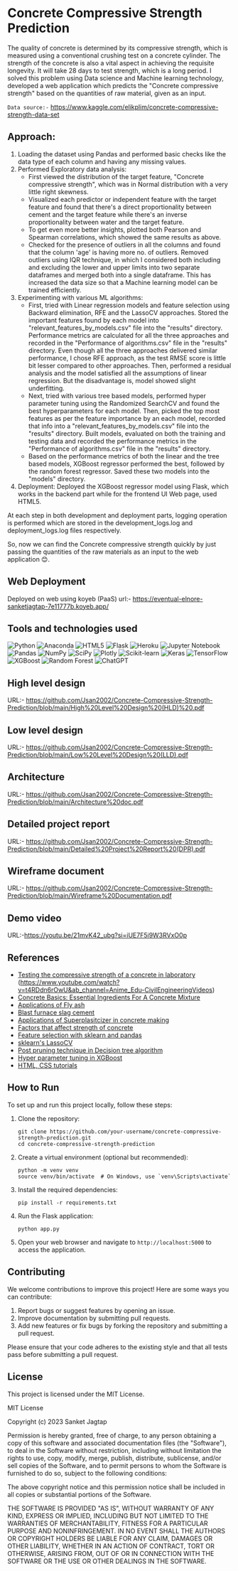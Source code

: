 # Concrete Compressive Strength Prediction

The quality of concrete is determined by its compressive strength, which is measured using a conventional crushing test on a concrete cylinder. The strength of the concrete is also a vital aspect in achieving the requisite longevity. It will take 28 days to test strength, which is a long period.
I solved this problem using Data science and Machine learning technology, developed a web application which predicts the "Concrete compressive strength" based on the quantities of raw material, given as an input. 


`Data source:-` https://www.kaggle.com/elikplim/concrete-compressive-strength-data-set

## Approach:
1. Loading the dataset using Pandas and performed basic checks like the data type of each column and having any missing values.
2. Performed Exploratory data analysis:
    - First viewed the distribution of the target feature, "Concrete compressive strength", which was in Normal distribution with a very little right skewness.
    - Visualized each predictor or independent feature with the target feature and found that there's a direct proportionality between cement and the target feature while there's an inverse proportionality between water and the target feature.
    - To get even more better insights, plotted both Pearson and Spearman correlations, which showed the same results as above.
    - Checked for the presence of outliers in all the columns and found that the column 'age' is having more no. of outliers. Removed outliers using IQR technique, in which I considered both including and excluding the lower and upper limits into two separate dataframes and merged both into a single dataframe. This has increased the data size so that a Machine learning model can be trained efficiently. 
3. Experimenting with various ML algorithms:
    - First, tried with Linear regression models and feature selection using Backward elimination, RFE and the LassoCV approaches. Stored the important features found by each model into "relevant_features_by_models.csv" file into the "results" directory. Performance metrics are calculated for all the three approaches and recorded in the "Performance of algorithms.csv" file in the "results" directory. Even though all the three approaches delivered similar performance, I chose RFE approach, as the test RMSE score is little bit lesser compared to other approaches. Then, performed a residual analysis and the model satisfied all the assumptions of linear regression. But the disadvantage is, model showed slight underfitting.
    - Next, tried with various tree based models, performed hyper parameter tuning using the Randomized SearchCV and found the best hyperparameters for each model. Then, picked the top most features as per the feature importance by an each model, recorded that info into a "relevant_features_by_models.csv" file into the "results" directory. Built models, evaluated on both the training and testing data and recorded the performance metrics in the "Performance of algorithms.csv" file in the "results" directory.
    - Based on the performance metrics of both the linear and the tree based models, XGBoost regressor performed the best, followed by the random forest regressor. Saved these two models into the "models" directory.
4. Deployment:
    Deployed the XGBoost regressor model using Flask, which works in the backend part while for the frontend UI Web page, used HTML5.

At each step in both development and deployment parts, logging operation is performed which are stored in the development_logs.log and deployment_logs.log files respectively. 

So, now we can find the Concrete compressive strength quickly by just passing the quantities of the raw materials as an input to the web application 😊. 


## Web Deployment
Deployed on web using koyeb (PaaS) 
url:- https://eventual-elnore-sanketjagtap-7e11777b.koyeb.app/

## Tools and technologies used

![Python](https://img.shields.io/badge/python-3670A0?style=for-the-badge&logo=python&logoColor=ffdd54)
![Anaconda](https://img.shields.io/badge/Anaconda-%2344A833.svg?style=for-the-badge&logo=anaconda&logoColor=white)
![HTML5](https://img.shields.io/badge/html5-%23E34F26.svg?style=for-the-badge&logo=html5&logoColor=white)
![Flask](https://img.shields.io/badge/flask-%23000.svg?style=for-the-badge&logo=flask&logoColor=white)
![Heroku](https://img.shields.io/badge/heroku-%23430098.svg?style=for-the-badge&logo=heroku&logoColor=white)
![Jupyter Notebook](https://img.shields.io/badge/jupyter-%23FA0F00.svg?style=for-the-badge&logo=jupyter&logoColor=white)
![Pandas](https://img.shields.io/badge/pandas-%23150458.svg?style=for-the-badge&logo=pandas&logoColor=white)
![NumPy](https://img.shields.io/badge/numpy-%23013243.svg?style=for-the-badge&logo=numpy&logoColor=white)
![SciPy](https://img.shields.io/badge/SciPy-%230C55A5.svg?style=for-the-badge&logo=scipy&logoColor=%white)
![Plotly](https://img.shields.io/badge/Plotly-%233F4F75.svg?style=for-the-badge&logo=plotly&logoColor=white)
![Scikit-learn](https://img.shields.io/badge/scikit--learn-%23F7931E.svg?style=for-the-badge&logo=scikit-learn&logoColor=white)
![Keras](https://img.shields.io/badge/Keras-%23D00000.svg?style=for-the-badge&logo=Keras&logoColor=white)
![TensorFlow](https://img.shields.io/badge/TensorFlow-%23FF6F00.svg?style=for-the-badge&logo=TensorFlow&logoColor=white)
![XGBoost](https://img.shields.io/badge/XGBoost-%23FF6F00.svg?style=for-the-badge&logo=XGBoost&logoColor=white)
![Random Forest](https://img.shields.io/badge/Random%20Forest-%23FF6F00.svg?style=for-the-badge&logo=Random%20Forest&logoColor=white)
![ChatGPT](https://img.shields.io/badge/chatGPT-74aa9c?style=for-the-badge&logo=openai&logoColor=white)


## High level design
URL:- https://github.com/Jsan2002/Concrete-Compressive-Strength-Prediction/blob/main/High%20Level%20Design%20(HLD)%20.pdf

## Low level design
URL:- https://github.com/Jsan2002/Concrete-Compressive-Strength-Prediction/blob/main/Low%20Level%20Design%20(LLD).pdf

## Architecture
URL:- https://github.com/Jsan2002/Concrete-Compressive-Strength-Prediction/blob/main/Architecture%20doc.pdf

## Detailed project report
URL:- https://github.com/Jsan2002/Concrete-Compressive-Strength-Prediction/blob/main/Detailed%20Project%20Report%20(DPR).pdf

## Wireframe document
URL:- https://github.com/Jsan2002/Concrete-Compressive-Strength-Prediction/blob/main/Wireframe%20Documentation.pdf

## Demo video
URL:-https://youtu.be/21mvK42_ubg?si=iUE7F5i9W3RVxO0p 

  
## References
 
 - [Testing the compressive strength of a concrete in laboratory](https://www.youtube.com/shorts/RMdYjRI-1-c)
 (https://www.youtube.com/watch?v=t4RDdn6rOwU&ab_channel=Anime_Edu-CivilEngineeringVideos) 
 - [Concrete Basics: Essential Ingredients For A Concrete Mixture](https://concretesupplyco.com/concrete-basics/)
 - [Applications of Fly ash](https://www.thespruce.com/fly-ash-applications-844761)
 - [Blast furnace slag cement](https://theconstructor.org/concrete/blast-furnace-slag-cement/23534/)
 - [Applications of Superplasitcizer in concrete making](https://en.wikipedia.org/wiki/Superplasticizer)
 - [Factors that affect strength of concrete](https://gharpedia.com/blog/factors-that-affect-strength-of-concrete/)
 - [Feature selection with sklearn and pandas](https://towardsdatascience.com/feature-selection-with-pandas-e3690ad8504b)
 - [sklearn's LassoCV](https://scikit-learn.org/stable/modules/generated/sklearn.linear_model.LassoCV.html)
 - [Post pruning technique in Decision tree algorithm ](https://towardsdatascience.com/3-techniques-to-avoid-overfitting-of-decision-trees-1e7d3d985a09)
 - [Hyper parameter tuning in XGBoost ](https://xgboost.readthedocs.io/en/latest/tutorials/param_tuning.html)
 - [HTML, CSS tutorials ](https://www.w3schools.com/)


## How to Run

To set up and run this project locally, follow these steps:

1. Clone the repository:
   ```
   git clone https://github.com/your-username/concrete-compressive-strength-prediction.git
   cd concrete-compressive-strength-prediction
   ```

2. Create a virtual environment (optional but recommended):
   ```
   python -m venv venv
   source venv/bin/activate  # On Windows, use `venv\Scripts\activate`
   ```

3. Install the required dependencies:
   ```
   pip install -r requirements.txt
   ```

4. Run the Flask application:
   ```
   python app.py
   ```

5. Open your web browser and navigate to `http://localhost:5000` to access the application.

## Contributing

We welcome contributions to improve this project! Here are some ways you can contribute:

1. Report bugs or suggest features by opening an issue.
2. Improve documentation by submitting pull requests.
3. Add new features or fix bugs by forking the repository and submitting a pull request.

Please ensure that your code adheres to the existing style and that all tests pass before submitting a pull request.

## License

This project is licensed under the MIT License.

MIT License

Copyright (c) 2023 Sanket Jagtap

Permission is hereby granted, free of charge, to any person obtaining a copy
of this software and associated documentation files (the "Software"), to deal
in the Software without restriction, including without limitation the rights
to use, copy, modify, merge, publish, distribute, sublicense, and/or sell
copies of the Software, and to permit persons to whom the Software is
furnished to do so, subject to the following conditions:

The above copyright notice and this permission notice shall be included in all
copies or substantial portions of the Software.

THE SOFTWARE IS PROVIDED "AS IS", WITHOUT WARRANTY OF ANY KIND, EXPRESS OR
IMPLIED, INCLUDING BUT NOT LIMITED TO THE WARRANTIES OF MERCHANTABILITY,
FITNESS FOR A PARTICULAR PURPOSE AND NONINFRINGEMENT. IN NO EVENT SHALL THE
AUTHORS OR COPYRIGHT HOLDERS BE LIABLE FOR ANY CLAIM, DAMAGES OR OTHER
LIABILITY, WHETHER IN AN ACTION OF CONTRACT, TORT OR OTHERWISE, ARISING FROM,
OUT OF OR IN CONNECTION WITH THE SOFTWARE OR THE USE OR OTHER DEALINGS IN THE
SOFTWARE.

